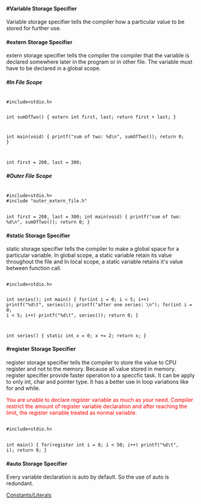 <h4>#Variable Storage Specifier</h4>

<p>Variable storage specifier tells the compiler how a particular value to be stored for further use.</p>

<h4>#extern Storage Specifier</h4>
<p>extern storage specifier tells the compiler the compiler that the variable is declared somewhere later in the program or in other file. The variable must have to be declared in a global scope.</p>
<h5>#In File Scope</h4>
<code>
#include&lt;stdio.h&gt;

int sumOfTwo() {
	extern int first, last;
	return first + last;
}

int main(void) {
	printf("sum of two: %d\n", sumOfTwo());
	return 0;
}

int first = 200, last = 300;
</code>
<h5>#Outer File Scope</h4>
<code>
#include&lt;stdio.h&gt;
#include "outer_extern_file.h"

int first = 200, last = 300;
int main(void) {
	printf("sum of two: %d\n", sumOfTwo());
	return 0;
}
</code>
<h4>#static Storage Specifier</h4>
<p>static storage specifier tells the compiler to make a global space for a particular variable. In global scope, a static variable retain its value throughout the file and In local scope, a static variable retains it's value between function call.</p>
<code>
#include&lt;stdio.h&gt;

int series();
int main() {
	for(int i = 0; i < 5; i++) printf("%d\t", series());
	printf("after one series: \n");
	for(int i = 0; i < 5; i++) printf("%d\t", series());
	return 0;
}

int series() {
	static int x = 0;
	x += 2;
	return x;
}
</code>

<h4>#register Storage Specifier</h4>
<p>register storage specifier tells the compiler to store the value to CPU register and not to the memory. Because all value stored in memory. register specifier provide faster operation to a speccfic task. It can be apply to only int, char and pointer type. It has a better use in loop variations like for and while.</p>
<p style="color: red;"> You are unable to declare register variable as much as your need. Compiler restrict the amount of register variable declaration and after reaching the limit, the register variable treated as normal variable.</p>
<code>
#include&lt;stdio.h&gt;

int main() {
	for(register int i = 0; i < 50; i++) printf("%d\t", i);
	return 0;
}
</code>

<h4>#auto Storage Specifier</h4>
<p>Every variable declaration is auto by default. So the use of auto is redundant.</p>
<a href="#" class="post pull-right btn btn-sm btn-info" id="constants">Constants/Literals <span class="glyphicon glyphicon-forward"></span></a><br><br><br><br><br>